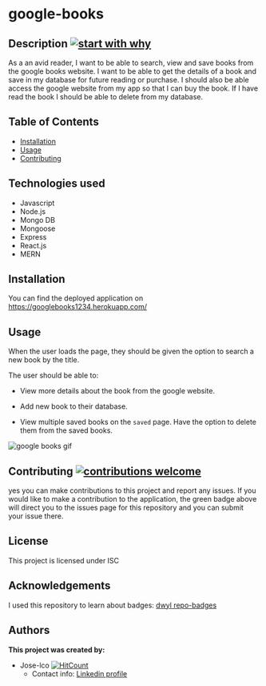 # google-books


## Description [![start with why](https://img.shields.io/badge/start%20with-why%3F-brightgreen.svg?style=flat)](http://www.ted.com/talks/simon_sinek_how_great_leaders_inspire_action)

As a an avid reader, I want to be able to search, view and save books from the google books website. I want to be able to get the details of a book and save in my database for future reading or purchase. I should also be able access the google website from my app so that I can buy the book. If I have read the book I should be able to delete from my database.

## Table of Contents

* [Installation](#installation)
* [Usage](#usage)
* [Contributing](#contributing)

## Technologies used

* Javascript
* Node.js
* Mongo DB
* Mongoose
* Express
* React.js
* MERN

## Installation

You can find the deployed application on https://googlebooks1234.herokuapp.com/
## Usage

When the user loads the page, they should be given the option to search a new book by the title.

The user should be able to:

  * View more details about the book from the google website.

  * Add new book to their database.

  * View multiple saved books on the `saved` page. Have the option to delete them from the saved books.

 ![google books gif](./Assets/Google-Books.gif)

## Contributing [![contributions welcome](https://img.shields.io/badge/contributions-welcome-brightgreen.svg?style=flat)](https://github.com/Jose-lco/google-books/issues)

yes you can make contributions to this project and report any issues. If you would like to make a contribution to the application, the green badge above will direct you to the issues page for this repository and you can submit your issue there.

## License

This project is licensed under ISC

## Acknowledgements
I used this repository to learn about badges: 
[dwyl repo-badges](https://github.com/dwyl/repo-badges)

## Authors

**This project was created by:**
* Jose-lco [![HitCount](http://hits.dwyl.com/Jose-lco/trackyourWorkouts.svg)](http://hits.dwyl.com/Jose-lco/trackyourWorkouts)
  * Contact info: [Linkedin profile](https://www.linkedin.com/in/josephine-ndungu-a0a441160/)
